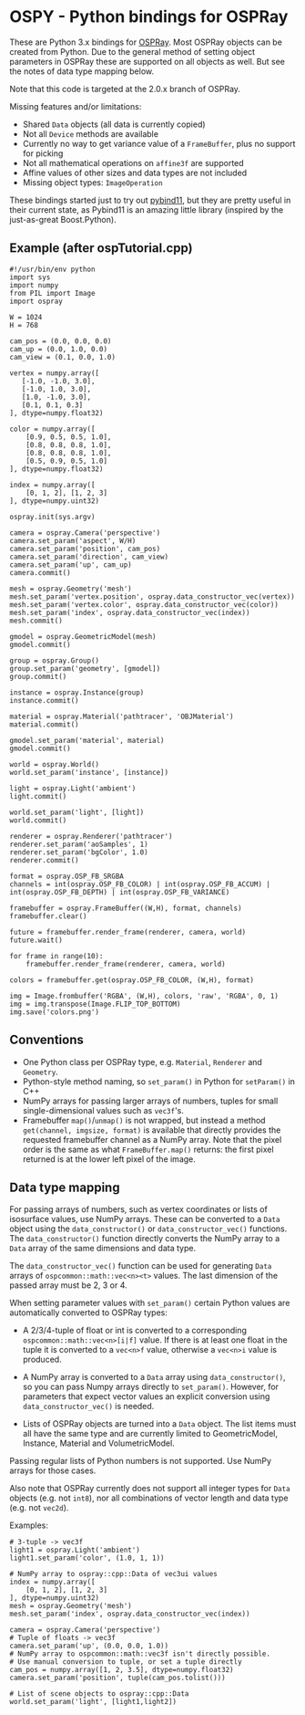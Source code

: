 # OSPY - Python bindings for OSPRay

These are Python 3.x bindings for [OSPRay](https://www.ospray.org).
Most OSPRay objects can be created from Python. Due to the general
method of setting object parameters in OSPRay these are supported
on all objects as well. But see the notes of data type mapping
below.

Note that this code is targeted at the 2.0.x branch of OSPRay.

Missing features and/or limitations:
- Shared `Data` objects (all data is currently copied)
- Not all `Device` methods are available
- Currently no way to get variance value of a `FrameBuffer`, plus 
  no support for picking
- Not all mathematical operations on `affine3f` are supported
- Affine values of other sizes and data types are not included
- Missing object types: `ImageOperation`

These bindings started just to try out [pybind11](https://github.com/pybind/pybind11),
but they are pretty useful in their current state, as Pybind11 is an amazing little
library (inspired by the just-as-great Boost.Python).

## Example (after ospTutorial.cpp)

```
#!/usr/bin/env python
import sys
import numpy
from PIL import Image
import ospray

W = 1024
H = 768

cam_pos = (0.0, 0.0, 0.0)
cam_up = (0.0, 1.0, 0.0)
cam_view = (0.1, 0.0, 1.0)

vertex = numpy.array([
   [-1.0, -1.0, 3.0],
   [-1.0, 1.0, 3.0],
   [1.0, -1.0, 3.0],
   [0.1, 0.1, 0.3]
], dtype=numpy.float32)

color = numpy.array([
    [0.9, 0.5, 0.5, 1.0],
    [0.8, 0.8, 0.8, 1.0],
    [0.8, 0.8, 0.8, 1.0],
    [0.5, 0.9, 0.5, 1.0]
], dtype=numpy.float32)

index = numpy.array([
    [0, 1, 2], [1, 2, 3]
], dtype=numpy.uint32)

ospray.init(sys.argv)

camera = ospray.Camera('perspective')
camera.set_param('aspect', W/H)
camera.set_param('position', cam_pos)
camera.set_param('direction', cam_view)
camera.set_param('up', cam_up)
camera.commit()

mesh = ospray.Geometry('mesh')
mesh.set_param('vertex.position', ospray.data_constructor_vec(vertex))
mesh.set_param('vertex.color', ospray.data_constructor_vec(color))
mesh.set_param('index', ospray.data_constructor_vec(index))
mesh.commit()

gmodel = ospray.GeometricModel(mesh)
gmodel.commit()

group = ospray.Group()
group.set_param('geometry', [gmodel])
group.commit()

instance = ospray.Instance(group)
instance.commit()

material = ospray.Material('pathtracer', 'OBJMaterial')
material.commit()

gmodel.set_param('material', material)
gmodel.commit()

world = ospray.World()
world.set_param('instance', [instance])

light = ospray.Light('ambient')
light.commit()

world.set_param('light', [light])
world.commit()

renderer = ospray.Renderer('pathtracer')
renderer.set_param('aoSamples', 1)
renderer.set_param('bgColor', 1.0)
renderer.commit()

format = ospray.OSP_FB_SRGBA
channels = int(ospray.OSP_FB_COLOR) | int(ospray.OSP_FB_ACCUM) | int(ospray.OSP_FB_DEPTH) | int(ospray.OSP_FB_VARIANCE)

framebuffer = ospray.FrameBuffer((W,H), format, channels)
framebuffer.clear()

future = framebuffer.render_frame(renderer, camera, world)
future.wait()

for frame in range(10):
    framebuffer.render_frame(renderer, camera, world)

colors = framebuffer.get(ospray.OSP_FB_COLOR, (W,H), format)

img = Image.frombuffer('RGBA', (W,H), colors, 'raw', 'RGBA', 0, 1)
img = img.transpose(Image.FLIP_TOP_BOTTOM)
img.save('colors.png')
```

## Conventions 

- One Python class per OSPRay type, e.g. `Material`, `Renderer` and `Geometry`.
- Python-style method naming, so `set_param()` in Python for `setParam()` in C++
- NumPy arrays for passing larger arrays of numbers, tuples for small single-dimensional
  values such as `vec3f`'s.
- Framebuffer `map()`/`unmap()` is not wrapped, but instead a method `get(channel, imgsize, format)`
  is available that directly provides the requested framebuffer channel as
  a NumPy array. Note that the pixel order is the same as what `FrameBuffer.map()`
  returns: the first pixel returned is at the lower left pixel of the image.

## Data type mapping

For passing arrays of numbers, such as vertex coordinates or lists of isosurface
values, use NumPy arrays. These can be converted to a `Data` object using the 
`data_constructor()` or `data_constructor_vec()` functions. The `data_constructor()`
function directly converts the NumPy array to a `Data` array of the same dimensions
and data type. 

The `data_constructor_vec()` function can be used for generating `Data` arrays of 
`ospcommon::math::vec<n><t>` values. The last dimension of the passed array must 
be 2, 3 or 4. 

When setting parameter values with `set_param()` certain Python values 
are automatically converted to OSPRay types:

- A 2/3/4-tuple of float or int is converted to a corresponding 
  `ospcommon::math::vec<n>[i|f]` value. If there is at least one float
  in the tuple it is converted to a `vec<n>f` value, otherwise a `vec<n>i`
  value is produced.
  
- A NumPy array is converted to a `Data` array using `data_constructor()`, so
  you can pass Numpy arrays directly to `set_param()`. However, for parameters
  that expect vector values an explicit conversion using `data_constructor_vec()` 
  is needed.
  
- Lists of OSPRay objects are turned into a `Data` object. The list items
  must all have the same type and are currently limited to GeometricModel, 
  Instance, Material and VolumetricModel. 

Passing regular lists of Python numbers is not supported. Use NumPy arrays for those cases.

Also note that OSPRay currently does not support all integer
types for `Data` objects (e.g. not `int8`), nor all combinations
of vector length and data type (e.g. not `vec2d`).

Examples:

```
# 3-tuple -> vec3f
light1 = ospray.Light('ambient')
light1.set_param('color', (1.0, 1, 1))

# NumPy array to ospray::cpp::Data of vec3ui values
index = numpy.array([
    [0, 1, 2], [1, 2, 3]
], dtype=numpy.uint32)
mesh = ospray.Geometry('mesh')
mesh.set_param('index', ospray.data_constructor_vec(index))

camera = ospray.Camera('perspective')
# Tuple of floats -> vec3f
camera.set_param('up', (0.0, 0.0, 1.0))
# NumPy array to ospcommon::math::vec3f isn't directly possible.
# Use manual conversion to tuple, or set a tuple directly
cam_pos = numpy.array([1, 2, 3.5], dtype=numpy.float32)
camera.set_param('position', tuple(cam_pos.tolist()))

# List of scene objects to ospray::cpp::Data
world.set_param('light', [light1,light2])
```

